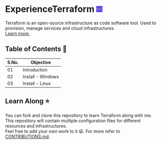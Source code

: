# ExperienceTerraform <code><img height="20" src="https://raw.githubusercontent.com/github/explore/80688e429a7d4ef2fca1e82350fe8e3517d3494d/topics/terraform/terraform.png"></code>
 Terraform is an open-source infrastructure as code software tool. Used to provision, manage services and cloud infrastructures.
 <br>
 [Learn more.]()
 
 
## Table of Contents 📘

S.No.    |  Objective
---------|----------------
01       | Introduction
02       | Install - Windows
03       | Install - Linux


## Learn Along ⭐
   You can fork and clone this repository to learn Terraform along with me. <br>
   This repository will contain multiple configuration files for different resources and infrastructures. <br>
   Feel free to add your own work to it 😃. For more refer to [CONTRIBUTIONS.md]().
  
  
   
